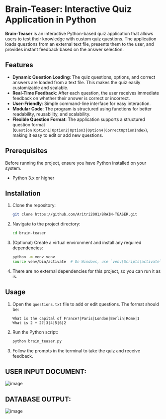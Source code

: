 # Brain-Teaser: Interactive Quiz Application in Python

**Brain-Teaser** is an interactive Python-based quiz application that allows users to test their knowledge with custom quiz questions. The application loads questions from an external text file, presents them to the user, and provides instant feedback based on the answer selection.

## Features

- **Dynamic Question Loading**: The quiz questions, options, and correct answers are loaded from a text file. This makes the quiz easily customizable and scalable.
- **Real-Time Feedback**: After each question, the user receives immediate feedback on whether their answer is correct or incorrect.
- **User-Friendly**: Simple command-line interface for easy interaction.
- **Modular Code**: The program is structured using functions for better readability, reusability, and scalability.
- **Flexible Question Format**: The application supports a structured question format (`Question|Option1|Option2|Option3|Option4|CorrectOptionIndex`), making it easy to edit or add new questions.

## Prerequisites

Before running the project, ensure you have Python installed on your system.

- Python 3.x or higher

## Installation

1. Clone the repository:
    ```bash
    git clone https://github.com/Aritri2001/BRAIN-TEASER.git
    ```

2. Navigate to the project directory:
    ```bash
    cd brain-teaser
    ```

3. (Optional) Create a virtual environment and install any required dependencies:
    ```bash
    python -m venv venv
    source venv/bin/activate  # On Windows, use `venv\Scripts\activate`
    ```

4. There are no external dependencies for this project, so you can run it as is.

## Usage

1. Open the `questions.txt` file to add or edit questions. The format should be:
    ```
    What is the capital of France?|Paris|London|Berlin|Rome|1
    What is 2 + 2?|3|4|5|6|2
    ```

2. Run the Python script:
    ```bash
    python brain_teaser.py
    ```

3. Follow the prompts in the terminal to take the quiz and receive feedback.




## USER INPUT DOCUMENT:
![image](https://github.com/user-attachments/assets/d8725ccb-2d82-4c8f-ad8a-7bb5cab003f9)

## DATABASE OUTPUT:
![image](https://github.com/user-attachments/assets/8fede800-5694-453d-bf11-7c86d002e8be)
